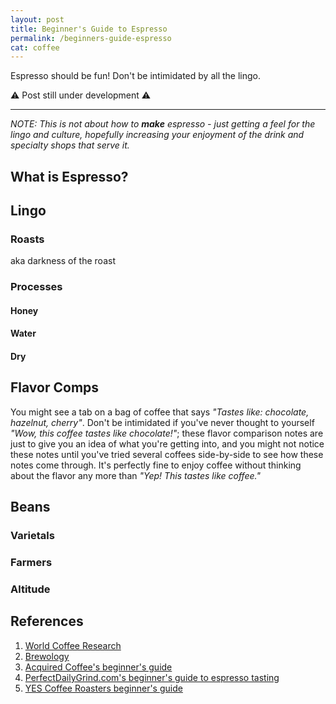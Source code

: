 ```yaml
---
layout: post
title: Beginner's Guide to Espresso
permalink: /beginners-guide-espresso
cat: coffee
---
```


Espresso should be fun! Don't be intimidated by all the lingo.

⚠️  Post still under development ⚠️

---

<em>NOTE: This is not about how to <strong>make</strong> espresso - just getting a feel for the lingo and culture, hopefully increasing your enjoyment of the drink and specialty shops that serve it.</em>

## What is Espresso?

## Lingo

### Roasts

aka darkness of the roast

### Processes

#### Honey
#### Water
#### Dry

## Flavor Comps

You might see a tab on a bag of coffee that says *"Tastes like: chocolate, hazelnut, cherry"*.
Don't be intimidated if you've never thought to yourself *"Wow, this coffee tastes like chocolate!"*; these flavor comparison notes are just to give you an idea of what you're getting into, and you might not notice these notes until you've tried several coffees side-by-side to see how these notes come through.
It's perfectly fine to enjoy coffee without thinking about the flavor any more than *"Yep! This tastes like coffee."*

## Beans

### Varietals
### Farmers
### Altitude

## References

1. [World Coffee Research](https://varieties.worldcoffeeresearch.org/arabica/varieties)
1. [Brewology](https://brewlogy.com/beans/tabi/)
1. [Acquired Coffee's beginner's guide](https://acquiredcoffee.com/espresso-101-beginners-guide-espresso/)
1. [PerfectDailyGrind.com's beginner's guide to espresso tasting](https://perfectdailygrind.com/2021/04/aroma-body-flavour-finish-a-beginners-guide-to-tasting-espresso/)
1. [YES Coffee Roasters beginner's guide](https://yescoffeeroasters.com/all-about-espresso/)

